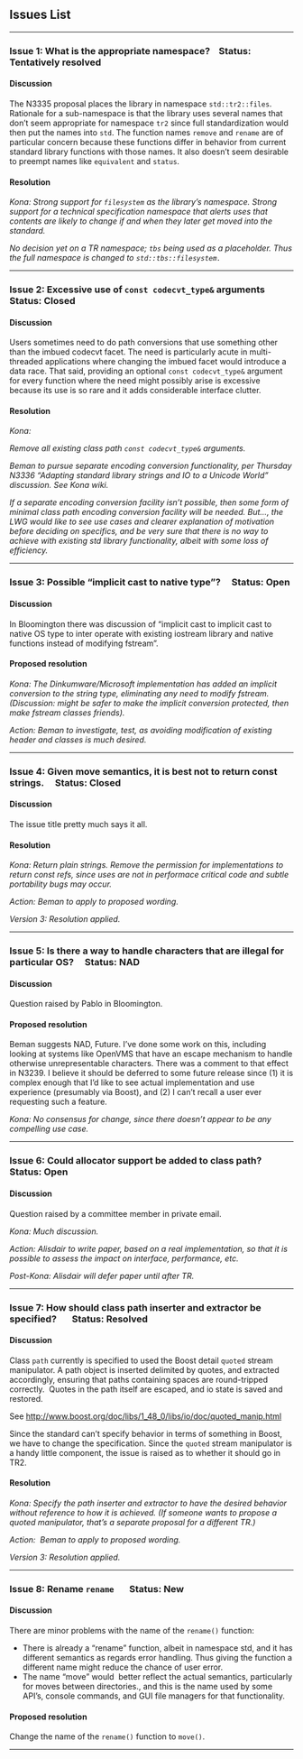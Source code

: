 <span id="Issues-List">Issues List</span>
-----------------------------------------

------------------------------------------------------------------------

### Issue 1: What is the appropriate namespace?    Status: Tentatively resolved

#### Discussion

The N3335 proposal places the library in namespace `std::tr2::files`. Rationale for a sub-namespace is that the library uses several names that don’t seem appropriate for namespace `tr2` since full standardization would then put the names into `std`. The function names `remove` and `rename` are of particular concern because these functions differ in behavior from current standard library functions with those names. It also doesn’t seem desirable to preempt names like `equivalent` and `status`.

#### Resolution

*Kona: Strong support for `filesystem` as the library’s namespace. Strong support for a technical specification namespace that alerts uses that contents are likely to change if and when they later get moved into the standard.*

*No decision yet on a TR namespace; `tbs` being used as a placeholder. Thus the full namespace is changed to `std::tbs::filesystem.`*

------------------------------------------------------------------------

### Issue 2: Excessive use of `const codecvt_type&` arguments    Status: Closed

#### Discussion

Users sometimes need to do path conversions that use something other than the imbued codecvt facet. The need is particularly acute in multi-threaded applications where changing the imbued facet would introduce a data race. That said, providing an optional `const codecvt_type&` argument for every function where the need might possibly arise is excessive because its use is so rare and it adds considerable interface clutter.

#### Resolution

*Kona:*

*Remove all existing class path `const codecvt_type&` arguments.*

*Beman to pursue separate encoding conversion functionality, per Thursday N3336 “Adapting standard library strings and IO to a Unicode World” discussion. See Kona wiki.*

*If a separate encoding conversion facility isn’t possible, then some form of minimal class path encoding conversion facility will be needed. But…, the LWG would like to see use cases and clearer explanation of motivation before deciding on specifics, and be very sure that there is no way to achieve with existing std library functionality, albeit with some loss of efficiency.*

------------------------------------------------------------------------

### Issue 3: Possible “implicit cast to native type”?     Status: Open

#### Discussion

In Bloomington there was discussion of “implicit cast to implicit cast to native OS type to inter operate with existing iostream library and native functions instead of modifying fstream”.

#### Proposed resolution

*Kona: The Dinkumware/Microsoft implementation has added an implicit conversion to the string type, eliminating any need to modify fstream. (Discussion: might be safer to make the implicit conversion protected, then make fstream classes friends).*

*Action: Beman to investigate, test, as avoiding modification of existing header and classes is much desired.*

------------------------------------------------------------------------

### Issue 4: Given move semantics, it is best not to return const strings.     Status: Closed

#### Discussion

The issue title pretty much says it all.

#### Resolution

*Kona: Return plain strings. Remove the permission for implementations to return const refs, since uses are not in performace critical code and subtle portability bugs may occur.*

*Action: Beman to apply to proposed wording.*

*Version 3: Resolution applied.*

------------------------------------------------------------------------

### Issue 5: Is there a way to handle characters that are illegal for particular OS?     Status: NAD

#### Discussion

Question raised by Pablo in Bloomington.

#### Proposed resolution

Beman suggests NAD, Future. I’ve done some work on this, including looking at systems like OpenVMS that have an escape mechanism to handle otherwise unrepresentable characters. There was a comment to that effect in N3239. I believe it should be deferred to some future release since (1) it is complex enough that I’d like to see actual implementation and use experience (presumably via Boost), and (2) I can’t recall a user ever requesting such a feature.

*Kona: No consensus for change, since there doesn’t appear to be any compelling use case.*

------------------------------------------------------------------------

### Issue 6: Could allocator support be added to class path?     Status: Open

#### Discussion

Question raised by a committee member in private email.

*Kona: Much discussion.*

*Action: Alisdair to write paper, based on a real implementation, so that it is possible to assess the impact on interface, performance, etc.*

*Post-Kona: Alisdair will defer paper until after TR.*

------------------------------------------------------------------------

### Issue 7: How should class path inserter and extractor be specified?       Status: Resolved

#### Discussion

Class `path` currently is specified to used the Boost detail `quoted` stream manipulator. A path object is inserted delimited by quotes, and extracted accordingly, ensuring that paths containing spaces are round-tripped correctly.  Quotes in the path itself are escaped, and io state is saved and restored.

See <a href="http://www.boost.org/doc/libs/1_48_0/libs/io/doc/quoted_manip.html" class="uri">http://www.boost.org/doc/libs/1_48_0/libs/io/doc/quoted_manip.html</a>

Since the standard can’t specify behavior in terms of something in Boost, we have to change the specification. Since the `quoted` stream manipulator is a handy little component, the issue is raised as to whether it should go in TR2.

#### Resolution

*Kona: Specify the path inserter and extractor to have the desired behavior without reference to how it is achieved. (If someone wants to propose a quoted manipulator, that’s a separate proposal for a different TR.)*

*Action:  Beman to apply to proposed wording.*

*Version 3: Resolution applied.*

------------------------------------------------------------------------

### Issue 8: Rename `rename`       Status: New

#### Discussion

There are minor problems with the name of the `rename()` function:

-   There is already a “rename” function, albeit in namespace std, and it has different semantics as regards error handling. Thus giving the function a different name might reduce the chance of user error.
-   The name “move” would  better reflect the actual semantics, particularly for moves between directories., and this is the name used by some API’s, console commands, and GUI file managers for that functionality.

#### Proposed resolution

Change the name of the `rename()` function to `move()`.

------------------------------------------------------------------------
